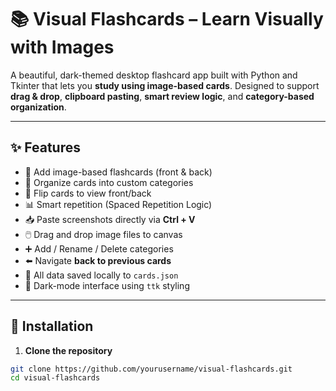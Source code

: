 # 📚 Visual Flashcards – Learn Visually with Images

A beautiful, dark-themed desktop flashcard app built with Python and Tkinter that lets you **study using image-based cards**. Designed to support **drag & drop**, **clipboard pasting**, **smart review logic**, and **category-based organization**.

---

## ✨ Features

- 🎴 Add image-based flashcards (front & back)
- 📂 Organize cards into custom categories
- 🔁 Flip cards to view front/back
- 📊 Smart repetition (Spaced Repetition Logic)
- 📥 Paste screenshots directly via **Ctrl + V**
- 🖱️ Drag and drop image files to canvas
- ➕ Add / Rename / Delete categories
- ⬅️ Navigate **back to previous cards**
- 💾 All data saved locally to `cards.json`
- 🖤 Dark-mode interface using `ttk` styling


---

## 🚀 Installation

1. **Clone the repository**
```bash
git clone https://github.com/yourusername/visual-flashcards.git
cd visual-flashcards
